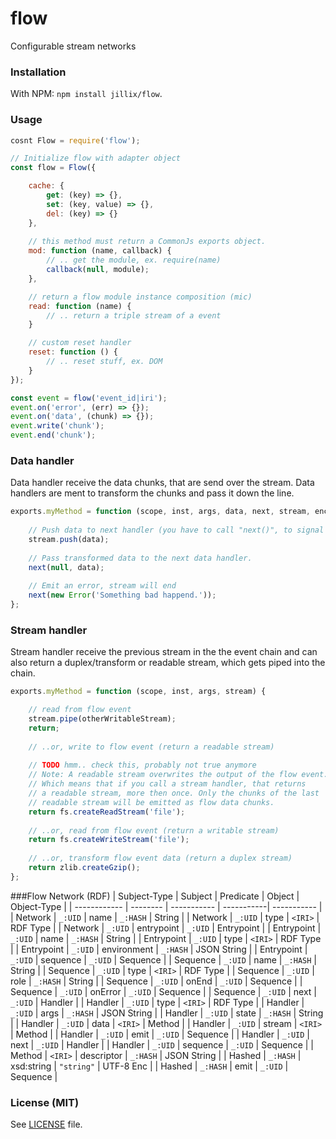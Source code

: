 # flow
Configurable stream networks

### Installation
With NPM: `npm install jillix/flow`.

### Usage
```js
cosnt Flow = require('flow');

// Initialize flow with adapter object
const flow = Flow({

    cache: {
        get: (key) => {},
        set: (key, value) => {},
        del: (key) => {}
    },
    
    // this method must return a CommonJs exports object.
    mod: function (name, callback) {
        // .. get the module, ex. require(name)
        callback(null, module);
    },

    // return a flow module instance composition (mic)
    read: function (name) {
        // .. return a triple stream of a event
    }

    // custom reset handler
    reset: function () {
        // .. reset stuff, ex. DOM
    }
});

const event = flow('event_id|iri');
event.on('error', (err) => {});
event.on('data', (chunk) => {});
event.write('chunk');
event.end('chunk');
```
### Data handler
Data handler receive the data chunks, that are send over the stream.
Data handlers are ment to transform the chunks and pass it down the line.
```js
exports.myMethod = function (scope, inst, args, data, next, stream, enc) {
    
    // Push data to next handler (you have to call "next()", to signal that the handler is done).
    stream.push(data);
    
    // Pass transformed data to the next data handler.
    next(null, data);
    
    // Emit an error, stream will end
    next(new Error('Something bad happend.'));
};
```
### Stream handler
Stream handler receive the previous stream in the the event chain and can also
return a duplex/transform or readable stream, which gets piped into the chain.
```js
exports.myMethod = function (scope, inst, args, stream) {

    // read from flow event
    stream.pipe(otherWritableStream);
    return;
    
    // ..or, write to flow event (return a readable stream)
    
    // TODO hmm.. check this, probably not true anymore 
    // Note: A readable stream overwrites the output of the flow event.
    // Which means that if you call a stream handler, that returns
    // a readable stream, more then once. Only the chunks of the last
    // readable stream will be emitted as flow data chunks.
    return fs.createReadStream('file');
    
    // ..or, read from flow event (return a writable stream)
    return fs.createWriteStream('file');
    
    // ..or, transform flow event data (return a duplex stream)
    return zlib.createGzip();
};
```
###Flow Network (RDF)
| Subject-Type | Subject  | Predicate   | Object     | Object-Type |
| ------------ | -------- | ----------- | -----------| ----------- |
| Network      | `_:UID`  | name        | `_:HASH`   | String      |
| Network      | `_:UID`  | type        | `<IRI>`    | RDF Type    |
| Network      | `_:UID`  | entrypoint  | `_:UID`    | Entrypoint  |
| Entrypoint   | `_:UID`  | name        | `_:HASH`   | String      |
| Entrypoint   | `_:UID`  | type        | `<IRI>`    | RDF Type    |
| Entrypoint   | `_:UID`  | environment | `_:HASH`   | JSON String |
| Entrypoint   | `_:UID`  | sequence    | `_:UID`    | Sequence    |
| Sequence     | `_:UID`  | name        | `_:HASH`   | String      |
| Sequence     | `_:UID`  | type        | `<IRI>`    | RDF Type    |
| Sequence     | `_:UID`  | role        | `_:HASH`   | String      |
| Sequence     | `_:UID`  | onEnd       | `_:UID`    | Sequence    |
| Sequence     | `_:UID`  | onError     | `_:UID`    | Sequence    |
| Sequence     | `_:UID`  | next        | `_:UID`    | Handler     |
| Handler      | `_:UID`  | type        | `<IRI>`    | RDF Type    |
| Handler      | `_:UID`  | args        | `_:HASH`   | JSON String |
| Handler      | `_:UID`  | state       | `_:HASH`   | String      |
| Handler      | `_:UID`  | data        | `<IRI>`    | Method      |
| Handler      | `_:UID`  | stream      | `<IRI>`    | Method      |
| Handler      | `_:UID`  | emit        | `_:UID`    | Sequence    |
| Handler      | `_:UID`  | next        | `_:UID`    | Handler     |
| Handler      | `_:UID`  | sequence    | `_:UID`    | Sequence    |
| Method       | `<IRI>`  | descriptor  | `_:HASH`   | JSON String |
| Hashed       | `_:HASH` | xsd:string  | `"string"` | UTF-8 Enc   |
| Hashed       | `_:HASH` | emit        | `_:UID`    | Sequence    |

### License (MIT)
See [LICENSE](https://github.com/jillix/flow/blob/master/LICENSE) file.
